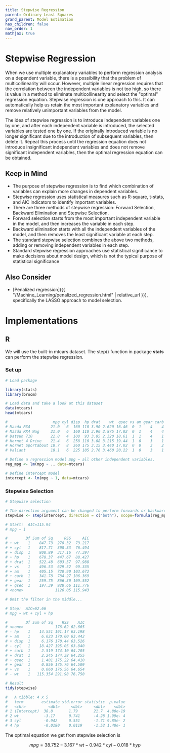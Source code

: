 ```yaml
---
title: Stepwise Regression
parent: Ordinary Least Squares
grand_parent: Model Estimation
has_children: false
nav_order: 1
mathjax: true 
---
```


# Stepwise Regression

When we use multiple explanatory variables to perform regression analysis on a dependent variable, there is a possibility that the problem of multicollinearity will occur. However, multiple linear regression requires that the correlation between the independent variables is not too high, so there is value in a method to eliminate multicollinearity and select the "optimal" regression equation. Stepwise regression is one approach to this. It can automatically help us retain the most important explanatory variables and remove relatively unimportant variables from the model. 

The idea of stepwise regression is to introduce independent variables one by one, and after each independent variable is introduced, the selected variables are tested one by one. If the originally introduced variable is no longer significant due to the introduction of subsequent variables, then delete it. Repeat this process until the regression equation does not introduce insignificant independent variables and does not remove significant independent variables, then the optimal regression equation can be obtained.

## Keep in Mind

- The purpose of stepwise regression is to find which combination of variables can explain more changes in dependent variables.
- Stepwise regression uses statistical measures such as R-square, t-stats, and AIC indicators to identify important variables. 
- There are three methods of stepwise regression: Forward Selection, Backward Elimination and Stepwise Selection.
- Forward selection starts from the most important independent variable in the model, and then increases the variable in each step. 
- Backward elimination starts with all the independent variables of the model, and then removes the least significant variable at each step.
- The standard stepwise selection combines the above two methods, adding or removing independent variables in each step.
- Standard stepwise regression approaches use statistical significance to make decisions about model design, which is not the typical purpose of statistical significance

## Also Consider

- [Penalized regression]({{ "/Machine_Learning/penalized_regression.html" | relative_url }}), specifically the LASSO approach to model selection.

# Implementations

## R

We will use the built-in mtcars dataset. The step() function in package **stats** can perform the stepwise regression. 

### Set up

```r
# Load package

library(stats)
library(broom)

# Load data and take a look at this dataset
data(mtcars)
head(mtcars)

#                    mpg cyl disp  hp drat    wt  qsec vs am gear carb
# Mazda RX4         21.0   6  160 110 3.90 2.620 16.46  0  1    4    4
# Mazda RX4 Wag     21.0   6  160 110 3.90 2.875 17.02  0  1    4    4
# Datsun 710        22.8   4  108  93 3.85 2.320 18.61  1  1    4    1
# Hornet 4 Drive    21.4   6  258 110 3.08 3.215 19.44  1  0    3    1
# Hornet Sportabout 18.7   8  360 175 3.15 3.440 17.02  0  0    3    2
# Valiant           18.1   6  225 105 2.76 3.460 20.22  1  0    3    1

# Define a regression model mpg ~ all other independent variables.
reg_mpg <- lm(mpg ~ ., data=mtcars)

# Define intercept model
intercept <- lm(mpg ~ 1, data=mtcars)
```

### Stepwise Selection
```r
# Stepwise selection

# The direction argument can be changed to perform forwards or backwards selection
stepwise <- step(intercept, direction = c("both"), scope=formula(reg_mpg))

# Start:  AIC=115.94
# mpg ~ 1

#        Df Sum of Sq     RSS     AIC
# + wt    1    847.73  278.32  73.217
# + cyl   1    817.71  308.33  76.494
# + disp  1    808.89  317.16  77.397
# + hp    1    678.37  447.67  88.427
# + drat  1    522.48  603.57  97.988
# + vs    1    496.53  629.52  99.335
# + am    1    405.15  720.90 103.672
# + carb  1    341.78  784.27 106.369
# + gear  1    259.75  866.30 109.552
# + qsec  1    197.39  928.66 111.776
# <none>              1126.05 115.943

# Omit the filter in the middle...

# Step:  AIC=62.66
# mpg ~ wt + cyl + hp

#        Df Sum of Sq    RSS    AIC
# <none>              176.62 62.665
# - hp    1    14.551 191.17 63.198
# + am    1     6.623 170.00 63.442
# + disp  1     6.176 170.44 63.526
# - cyl   1    18.427 195.05 63.840
# + carb  1     2.519 174.10 64.205
# + drat  1     2.245 174.38 64.255
# + qsec  1     1.401 175.22 64.410
# + gear  1     0.856 175.76 64.509
# + vs    1     0.060 176.56 64.654
# - wt    1   115.354 291.98 76.750

```
```r
# Result
tidy(stepwise)

#   A tibble: 4 x 5
#   term        estimate std.error statistic  p.value
#   <chr>          <dbl>     <dbl>     <dbl>    <dbl>
# 1 (Intercept)  38.8       1.79       21.7  4.80e-19
# 2 wt           -3.17      0.741      -4.28 1.99e- 4
# 3 cyl          -0.942     0.551      -1.71 9.85e- 2
# 4 hp           -0.0180    0.0119     -1.52 1.40e- 1
```

The optimal equation we get from stepwise selection is 

$$ mpg = 38.752 - 3.167*wt - 0.942*cyl - 0.018*hyp $$
